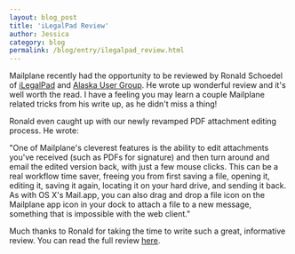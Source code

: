 ```yaml
---
layout: blog_post
title: 'iLegalPad Review'
author: Jessica
category: blog
permalink: /blog/entry/ilegalpad_review.html
---
```


Mailplane recently had the opportunity to be reviewed by Ronald Schoedel of [iLegalPad](http://ilegalpad.com) and [Alaska User Group](http://akappleug.org). He wrote up wonderful review and it's well worth the read. I have a feeling you may learn a couple Mailplane related tricks from his write up, as he didn't miss a thing!

Ronald even caught up with our newly revamped PDF attachment editing process. He wrote:

"One of Mailplane's cleverest features is the ability to edit attachments you've received (such as PDFs for signature) and then turn around and email the edited version back, with just a few mouse clicks.  This can be a real workflow time saver, freeing you from first saving a file, opening it, editing it, saving it again, locating it on your hard drive, and sending it back.  As with OS X's Mail.app, you can also drag and drop a file icon on the Mailplane app icon in your dock to attach a file to a new message, something that is impossible with the web client."

Much thanks to Ronald for taking the time to write such a great, informative review. You can read the full review [here](http://www.ilegalpad.com/reviews/mailplane-3-impressive-gmail-client-for-os-x).
